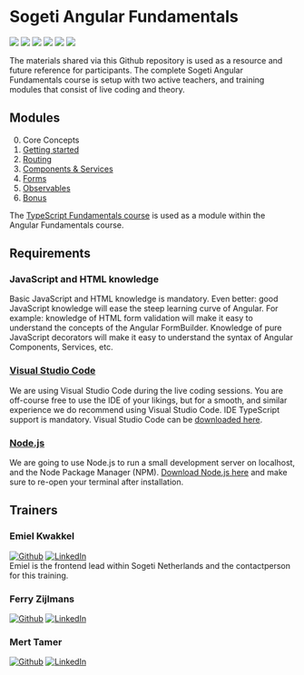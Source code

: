 # Sogeti Angular Fundamentals
<img src="https://img.shields.io/badge/angular-de0031?labelColor=de0031&logo=Angular&style=for-the-badge&logoColor=white"/> <img src="https://img.shields.io/badge/javascript-F7DF1E?labelColor=F7DF1E&logo=JavaScript&style=for-the-badge&logoColor=black"/> <img src="https://img.shields.io/badge/typescript-3075c3?labelColor=3075c3&logo=TypeScript&style=for-the-badge&logoColor=white"/> <img src="https://img.shields.io/badge/html5%20-%23E34F26.svg?&style=for-the-badge&logo=html5&logoColor=white"/> <img src="https://img.shields.io/badge/css3%20-%231572B6.svg?&style=for-the-badge&logo=css3&logoColor=white"/> <img src="https://img.shields.io/badge/node.js%20-%2343853D.svg?&style=for-the-badge&logo=node.js&logoColor=white"/>

The materials shared via this Github repository is used as a resource and future reference for participants. The complete Sogeti Angular Fundamentals course is setup with two active teachers, and training modules that consist of live coding and theory. 
## Modules
0. Core Concepts
1. [Getting started](https://github.com/sogeti-omnichannel/angular-fundamentals/tree/1-getting-started)
1. [Routing](https://github.com/sogeti-omnichannel/angular-fundamentals/tree/2-routing)
1. [Components & Services](https://github.com/sogeti-omnichannel/angular-fundamentals/tree/3-components-and-services)
1. [Forms](https://github.com/sogeti-omnichannel/angular-fundamentals/tree/4-forms)
1. [Observables](https://github.com/sogeti-omnichannel/angular-fundamentals/tree/5-observables)
1. [Bonus](https://github.com/sogeti-omnichannel/angular-fundamentals/tree/6-bonus)

The [TypeScript Fundamentals course](https://github.com/sogeti-omnichannel/typescript-fundamentals) is used as a module within the Angular Fundamentals course.
## Requirements
### JavaScript and HTML knowledge
Basic JavaScript and HTML knowledge is mandatory. Even better: good JavaScript knowledge will ease the steep learning curve of Angular. For example: knowledge of HTML form validation will make it easy to understand the concepts of the Angular FormBuilder. Knowledge of pure JavaScript decorators will make it easy to understand the syntax of Angular Components, Services, etc.
### [Visual Studio Code](https://code.visualstudio.com/Download)
We are using Visual Studio Code during the live coding sessions. You are off-course free to use the IDE of your likings, but for a smooth, and similar experience we do recommend using Visual Studio Code. IDE TypeScript support is mandatory. Visual Studio Code can be [downloaded here](https://code.visualstudio.com/Download).
### [Node.js](https://nodejs.org/en/download/)
We are going to use Node.js to run a small development server on localhost, and the Node Package Manager (NPM). [Download Node.js here](https://nodejs.org/en/download/) and make sure to re-open your terminal after installation.
## Trainers
### Emiel Kwakkel
[![Github](https://img.shields.io/badge/-Github-181717?style=for-the-badge&logo=Github&logoColor=white)](https://github.com/emielkwakkel)
[![LinkedIn](https://img.shields.io/badge/-LinkedIn-0077B5?style=for-the-badge&logo=LinkedIn&logoColor=white)](https://www.linkedin.com/in/emielkwakkel)<br>
Emiel is the frontend lead within Sogeti Netherlands and the contactperson for this training.
### Ferry Zijlmans
[![Github](https://img.shields.io/badge/-Github-181717?style=for-the-badge&logo=Github&logoColor=white)](https://github.com/FerryZijlmans)
[![LinkedIn](https://img.shields.io/badge/-LinkedIn-0077B5?style=for-the-badge&logo=LinkedIn&logoColor=white)](https://www.linkedin.com/in/ferry-zijlmans/)
### Mert Tamer
[![Github](https://img.shields.io/badge/-Github-181717?style=for-the-badge&logo=Github&logoColor=white)](https://github.com/MertTamer)
[![LinkedIn](https://img.shields.io/badge/-LinkedIn-0077B5?style=for-the-badge&logo=LinkedIn&logoColor=white)](https://www.linkedin.com/in/merttamer/)